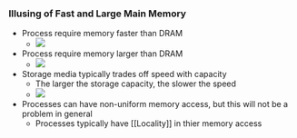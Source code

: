 ### Illusing of Fast and Large Main Memory
- Process require memory faster than DRAM
	- ![](https://i.imgur.com/H6EMDsF.png)
- Process require memory larger than DRAM
	- ![](https://i.imgur.com/O2sQRdQ.png)
- Storage media typically trades off speed with capacity
	- The larger the storage capacity, the slower the speed
	- ![](https://i.imgur.com/3VbcO4S.png)
- Processes can have non-uniform memory access, but this will not be a problem in general
	- Processes typically have [[Locality]] in thier memory access

